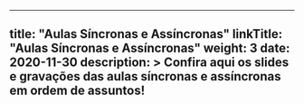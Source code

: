 
---
title: "Aulas Síncronas e Assíncronas"
linkTitle: "Aulas Síncronas e Assíncronas"
weight: 3
date: 2020-11-30
description: >
  Confira aqui os slides e gravações das aulas síncronas e assíncronas em ordem de assuntos!
---
